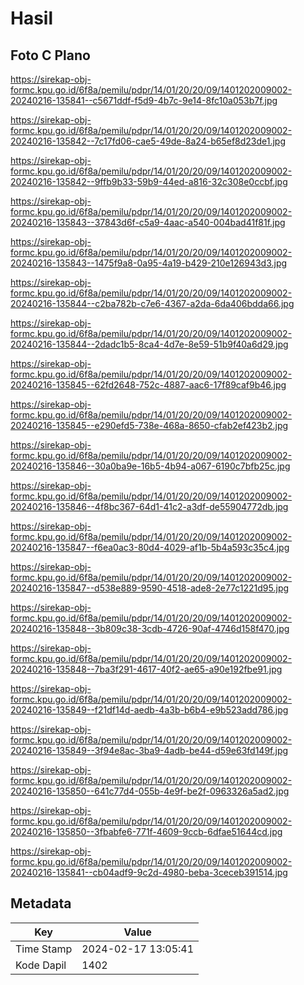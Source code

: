 # Hasil

## Foto C Plano

https://sirekap-obj-formc.kpu.go.id/6f8a/pemilu/pdpr/14/01/20/20/09/1401202009002-20240216-135841--c5671ddf-f5d9-4b7c-9e14-8fc10a053b7f.jpg

https://sirekap-obj-formc.kpu.go.id/6f8a/pemilu/pdpr/14/01/20/20/09/1401202009002-20240216-135842--7c17fd06-cae5-49de-8a24-b65ef8d23de1.jpg

https://sirekap-obj-formc.kpu.go.id/6f8a/pemilu/pdpr/14/01/20/20/09/1401202009002-20240216-135842--9ffb9b33-59b9-44ed-a816-32c308e0ccbf.jpg

https://sirekap-obj-formc.kpu.go.id/6f8a/pemilu/pdpr/14/01/20/20/09/1401202009002-20240216-135843--37843d6f-c5a9-4aac-a540-004bad41f81f.jpg

https://sirekap-obj-formc.kpu.go.id/6f8a/pemilu/pdpr/14/01/20/20/09/1401202009002-20240216-135843--1475f9a8-0a95-4a19-b429-210e126943d3.jpg

https://sirekap-obj-formc.kpu.go.id/6f8a/pemilu/pdpr/14/01/20/20/09/1401202009002-20240216-135844--c2ba782b-c7e6-4367-a2da-6da406bdda66.jpg

https://sirekap-obj-formc.kpu.go.id/6f8a/pemilu/pdpr/14/01/20/20/09/1401202009002-20240216-135844--2dadc1b5-8ca4-4d7e-8e59-51b9f40a6d29.jpg

https://sirekap-obj-formc.kpu.go.id/6f8a/pemilu/pdpr/14/01/20/20/09/1401202009002-20240216-135845--62fd2648-752c-4887-aac6-17f89caf9b46.jpg

https://sirekap-obj-formc.kpu.go.id/6f8a/pemilu/pdpr/14/01/20/20/09/1401202009002-20240216-135845--e290efd5-738e-468a-8650-cfab2ef423b2.jpg

https://sirekap-obj-formc.kpu.go.id/6f8a/pemilu/pdpr/14/01/20/20/09/1401202009002-20240216-135846--30a0ba9e-16b5-4b94-a067-6190c7bfb25c.jpg

https://sirekap-obj-formc.kpu.go.id/6f8a/pemilu/pdpr/14/01/20/20/09/1401202009002-20240216-135846--4f8bc367-64d1-41c2-a3df-de55904772db.jpg

https://sirekap-obj-formc.kpu.go.id/6f8a/pemilu/pdpr/14/01/20/20/09/1401202009002-20240216-135847--f6ea0ac3-80d4-4029-af1b-5b4a593c35c4.jpg

https://sirekap-obj-formc.kpu.go.id/6f8a/pemilu/pdpr/14/01/20/20/09/1401202009002-20240216-135847--d538e889-9590-4518-ade8-2e77c1221d95.jpg

https://sirekap-obj-formc.kpu.go.id/6f8a/pemilu/pdpr/14/01/20/20/09/1401202009002-20240216-135848--3b809c38-3cdb-4726-90af-4746d158f470.jpg

https://sirekap-obj-formc.kpu.go.id/6f8a/pemilu/pdpr/14/01/20/20/09/1401202009002-20240216-135848--7ba3f291-4617-40f2-ae65-a90e192fbe91.jpg

https://sirekap-obj-formc.kpu.go.id/6f8a/pemilu/pdpr/14/01/20/20/09/1401202009002-20240216-135849--f21df14d-aedb-4a3b-b6b4-e9b523add786.jpg

https://sirekap-obj-formc.kpu.go.id/6f8a/pemilu/pdpr/14/01/20/20/09/1401202009002-20240216-135849--3f94e8ac-3ba9-4adb-be44-d59e63fd149f.jpg

https://sirekap-obj-formc.kpu.go.id/6f8a/pemilu/pdpr/14/01/20/20/09/1401202009002-20240216-135850--641c77d4-055b-4e9f-be2f-0963326a5ad2.jpg

https://sirekap-obj-formc.kpu.go.id/6f8a/pemilu/pdpr/14/01/20/20/09/1401202009002-20240216-135850--3fbabfe6-771f-4609-9ccb-6dfae51644cd.jpg

https://sirekap-obj-formc.kpu.go.id/6f8a/pemilu/pdpr/14/01/20/20/09/1401202009002-20240216-135841--cb04adf9-9c2d-4980-beba-3ceceb391514.jpg


## Metadata

| Key        | Value               |
| ---------- | ------------------- |
| Time Stamp | 2024-02-17 13:05:41 |
| Kode Dapil | 1402                |



